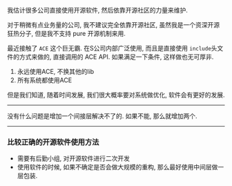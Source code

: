 我估计很多公司直接使用开源软件, 然后依靠开源社区的力量来维护.

对于稍微有点业务量的公司, 我不建议完全依靠开源社区, 虽然我是一个资深开源狂热分子, 但是我不支持 pure 开源机制来用.

最近接触了 `ACE` 这个巨无霸. 在S公司内部广泛使用, 而且是直接使用 `include`头文件的方式来做的, 直接调用的 ACE API.  如果满足一下条件, 这样做也无可厚非.
1. 永远使用ACE, 不换其他的lib
2. 所有系统都使用ACE

但是我们知道, 随着时间发展, 我们很大概率要对系统做优化, 软件会有更好的发展.


----

没有什么问题是增加一个间接层解决不了的. 如果不能, 那么就增加两个.

---

### 比较正确的开源软件使用方法
- 需要有后勤小组, 对开源软件进行二次开发
- 使用软件的时候, 如果不确定是否会做大规模的重构, 那么最好使用中间层做一层包装.
